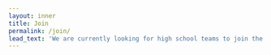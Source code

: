 ```yaml
---
layout: inner
title: Join
permalink: /join/
lead_text: 'We are currently looking for high school teams to join the league!'
---
```


